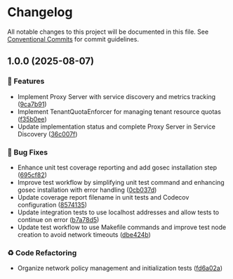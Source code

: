 # Changelog

All notable changes to this project will be documented in this file. See [Conventional Commits](https://conventionalcommits.org) for commit guidelines.

## 1.0.0 (2025-08-07)


### 🚀 Features

* Implement Proxy Server with service discovery and metrics tracking ([9ca7b91](https://github.com/ao/hivemind/commit/9ca7b9122add16de63908caedeb2815702f2ea9a))
* Implement TenantQuotaEnforcer for managing tenant resource quotas ([f35b0ee](https://github.com/ao/hivemind/commit/f35b0ee4431820f2c5864dc97138b50f3a70e34c))
* Update implementation status and complete Proxy Server in Service Discovery ([36c007f](https://github.com/ao/hivemind/commit/36c007f3c611af8e74bf99be3dfccee4aafee03f))


### 🐛 Bug Fixes

* Enhance unit test coverage reporting and add gosec installation step ([695cf82](https://github.com/ao/hivemind/commit/695cf823429963405cfea99c2cde42e670b527d9))
* Improve test workflow by simplifying unit test command and enhancing gosec installation with error handling ([0cb037d](https://github.com/ao/hivemind/commit/0cb037de847ce48b903bfac392150cd0d53b1e01))
* Update coverage report filename in unit tests and Codecov configuration ([8574135](https://github.com/ao/hivemind/commit/8574135b06e2ed4da91a24b0935cd021d0ec3f96))
* Update integration tests to use localhost addresses and allow tests to continue on error ([b7a78d5](https://github.com/ao/hivemind/commit/b7a78d5f04f7246fa7ed813c8a9540460f15d1f1))
* Update test workflow to use Makefile commands and improve test node creation to avoid network timeouts ([dbe424b](https://github.com/ao/hivemind/commit/dbe424bbee7753bf0d7bb1978bd8b5a0e1a53238))


### ♻️ Code Refactoring

* Organize network policy management and initialization tests ([fd6a02a](https://github.com/ao/hivemind/commit/fd6a02afe9a924d7a989b4b89052d23451af10e3))
